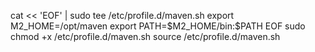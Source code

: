 cat << 'EOF' | sudo tee /etc/profile.d/maven.sh
export M2_HOME=/opt/maven
export PATH=\$M2_HOME/bin:\$PATH
EOF
sudo chmod +x /etc/profile.d/maven.sh
source /etc/profile.d/maven.sh
